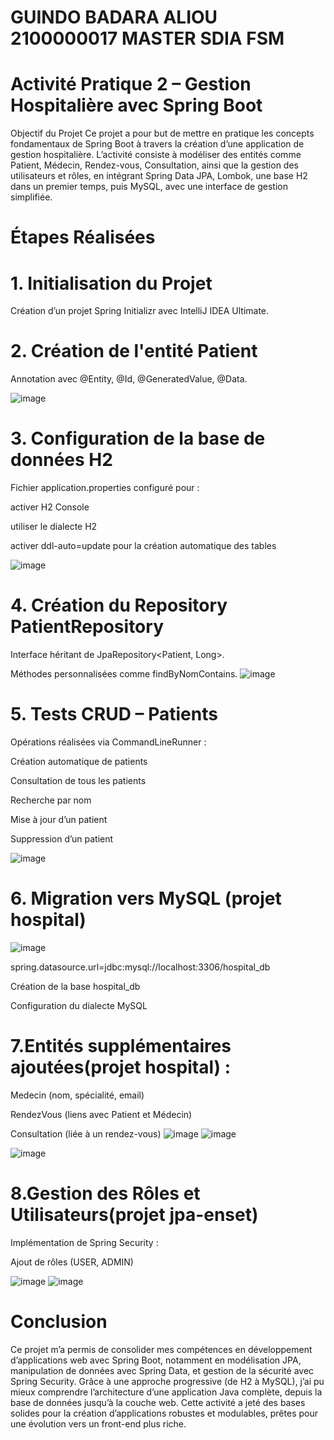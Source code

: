 # GUINDO BADARA ALIOU 2100000017 MASTER SDIA FSM



# Activité Pratique 2 – Gestion Hospitalière avec Spring Boot
Objectif du Projet
Ce projet a pour but de mettre en pratique les concepts fondamentaux de Spring Boot à travers la création d’une application de gestion hospitalière. L’activité consiste à modéliser des entités comme Patient, Médecin, Rendez-vous, Consultation, ainsi que la gestion des utilisateurs et rôles, en intégrant Spring Data JPA, Lombok, une base H2 dans un premier temps, puis MySQL, avec une interface de gestion simplifiée.
# Étapes Réalisées
# 1. Initialisation du Projet
Création d’un projet Spring Initializr avec IntelliJ IDEA Ultimate.
# 2. Création de l'entité Patient

Annotation avec @Entity, @Id, @GeneratedValue, @Data.

![image](https://github.com/user-attachments/assets/3d7f1abd-61f4-44ce-ab83-697600387dcc)

# 3. Configuration de la base de données H2
Fichier application.properties configuré pour :

activer H2 Console

utiliser le dialecte H2

activer ddl-auto=update pour la création automatique des tables

![image](https://github.com/user-attachments/assets/1e0cd4ac-0e60-4b63-8aae-0b3661b39b4d)
# 4. Création du Repository PatientRepository
Interface héritant de JpaRepository<Patient, Long>.

Méthodes personnalisées comme findByNomContains.
![image](https://github.com/user-attachments/assets/8baa7d02-0c33-4ed4-a579-bd221e3819c8)


# 5. Tests CRUD – Patients
Opérations réalisées via CommandLineRunner :

Création automatique de patients

 Consultation de tous les patients

 Recherche par nom

 Mise à jour d’un patient

 Suppression d’un patient

![image](https://github.com/user-attachments/assets/9580e032-8bfd-4c8e-9353-aaf6b78d3515)

# 6. Migration vers MySQL (projet hospital)
![image](https://github.com/user-attachments/assets/5b661ffa-bdb6-4f6d-a9c0-54a5b30084bd)


spring.datasource.url=jdbc:mysql://localhost:3306/hospital_db

Création de la base hospital_db

Configuration du dialecte MySQL
# 7.Entités supplémentaires ajoutées(projet hospital) :

Medecin (nom, spécialité, email)

RendezVous (liens avec Patient et Médecin)

Consultation (liée à un rendez-vous)
![image](https://github.com/user-attachments/assets/c261ac3f-6f1d-41d0-a1fa-49fd6ccac7b6)
![image](https://github.com/user-attachments/assets/4ef10bd4-1c63-4ea3-9f13-3b757d70f85a)


![image](https://github.com/user-attachments/assets/781982d8-540c-4419-9ddc-d368c6039365)

# 8.Gestion des Rôles et Utilisateurs(projet jpa-enset)
Implémentation de Spring Security :

Ajout de rôles (USER, ADMIN)

![image](https://github.com/user-attachments/assets/db0bb80c-ce6c-4c58-a8b1-1d6bcd0003c3)
![image](https://github.com/user-attachments/assets/2988bdbc-28a5-4076-b556-adc2022b6763)

# Conclusion
Ce projet m’a permis de consolider mes compétences en développement d’applications web avec Spring Boot, notamment en modélisation JPA, manipulation de données avec Spring Data, et gestion de la sécurité avec Spring Security. Grâce à une approche progressive (de H2 à MySQL), j’ai pu mieux comprendre l’architecture d’une application Java complète, depuis la base de données jusqu’à la couche web. Cette activité a jeté des bases solides pour la création d’applications robustes et modulables, prêtes pour une évolution vers un front-end plus riche.


